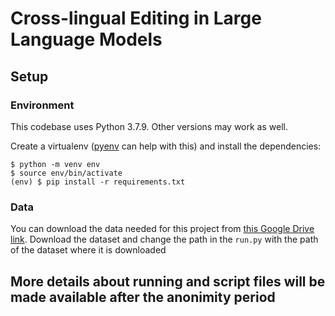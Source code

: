 # Cross-lingual Editing in Large Language Models

## Setup

### Environment

This codebase uses Python 3.7.9. Other versions may work as well.

Create a virtualenv ([pyenv](https://github.com/pyenv/pyenv) can help with this)
and install the dependencies:

    $ python -m venv env
    $ source env/bin/activate
    (env) $ pip install -r requirements.txt

### Data

You can download the data needed for this project from
[this Google Drive link](https://drive.google.com/drive/folders/1BFthZvNEgCZ1Nt35nGCDYLwXVK7Y7as1?usp=sharing).
Download the dataset and change the path in the `run.py` with the path of the dataset where it is downloaded

## More details about running and script files will be made available after the anonimity period
